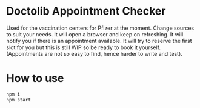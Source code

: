 # Doctolib Appointment Checker

Used for the vaccination centers for Pfizer at the moment. Change sources to suit your needs.
It will open a browser and keep on refreshing.
It will notify you if there is an appointment available.
It will try to reserve the first slot for you but this is still WIP so be ready to book it yourself.
(Appointments are not so easy to find, hence harder to write and test).

# How to use

```
npm i
npm start
```
